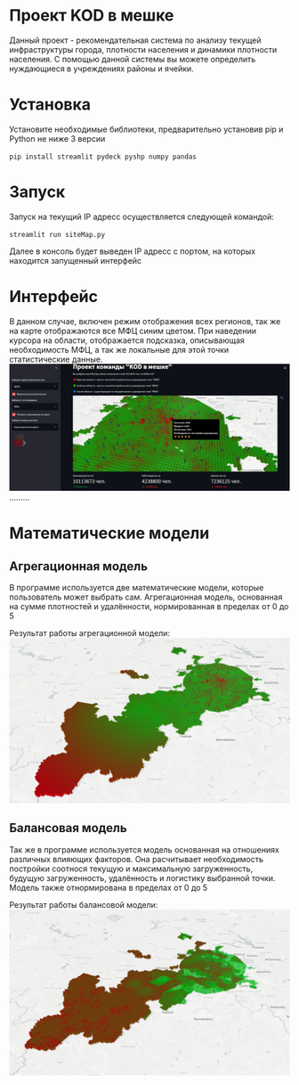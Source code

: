# Проект KOD в мешке
Данный проект - рекомендательная система по анализу текущей инфраструктуры города, плотности населения и динамики плотности населения.
С помощью данной системы вы можете определить нуждающиеся в учреждениях районы и ячейки.

# Установка
Установите необходимые библиотеки, предварительно установив pip и Python не ниже 3 версии


``pip install streamlit pydeck pyshp numpy pandas``

# Запуск
Запуск на текущий IP адресс осуществляется следующей командой:


``streamlit run siteMap.py``

Далее в консоль будет выведен IP адресс с портом, на которых находится запущенный интерфейс

# Интерфейс
В данном случае, включен режим отображения всех регионов, так же на карте отображаются все МФЦ синим цветом. При наведении курсора на области, отображается подсказка, описывающая необходимость МФЦ, а так же локальные для этой точки статистические данные.
![title](images/interface_example.png)
.........

# Математические модели
## Агрегационная модель
В программе используется две математические модели, которые пользователь может выбрать сам.
Агрегационная модель, основанная на сумме плотностей и удалённости, нормированная в пределах от 0 до 5

Результат работы агрегационной модели:
![title](images/aggreg_model_result.png)

## Балансовая модель
Так же в программе используется модель основанная на отношениях различных влияющих факторов.
Она расчитывает необходимость постройки соотнося текущую и максимальную загруженность, будущую загруженность, удалённость и логистику выбранной точки.
Модель также отнормирована в пределах от 0 до 5 


Результат работы балансовой модели:
![title](images/balance_model_result.png)
